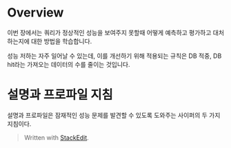 # Overview

이번 장에서는 쿼리가 정상적인 성능을 보여주지 못할때 어떻게 예측하고 평가하고 대처하는지에 대한 방법을 학습합니다. 

성능 저하는 자주 일어날 수 있는데, 이를 개선하기 위해 적용되는 규칙은 DB 적중, DB hit라는 가져오는 데이터의 수를 줄이는 것입니다. 

# 설명과 프로파일 지침

설명과 프로파일은 잠재적인 성능 문제를 발견할 수 있도록 도와주는 사이퍼의 두 가지 지침이다. 



> Written with [StackEdit](https://stackedit.io/).
<!--stackedit_data:
eyJoaXN0b3J5IjpbLTQ4MzYxMjQ0LC0xNzkxODQyMTc3LDQzMT
I0NDU2Nl19
-->
